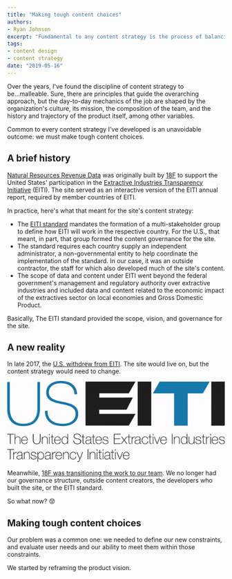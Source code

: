 ```yaml
---
title: "Making tough content choices"
authors:
- Ryan Johnson
excerpt: "Fundamental to any content strategy is the process of balancing user needs, business objectives, and workflow requirements. Evaluating those variables leads to the real challenge to come: making difficult content choices."
tags:
- content design
- content strategy
date: "2019-05-16"
---
```


Over the years, I've found the discipline of content strategy to be...malleable. Sure, there are principles that guide the overarching approach, but the day-to-day mechanics of the job are shaped by the organization's culture, its mission, the composition of the team, and the history and trajectory of the product itself, among other variables.

Common to every content strategy I've developed is an unavoidable outcome: we must make tough content choices.

## A brief history

[Natural Resources Revenue Data](https://revenuedata.doi.gov/) was originally built by [18F](https://18f.gsa.gov/) to support the United States' participation in the [Extractive Industries Transparency Initiative](https://eiti.org/) (EITI). The site served as an interactive version of the EITI annual report, required by member countries of EITI.

In practice, here's what that meant for the site's content strategy:

- The [EITI standard](https://eiti.org/about/how-we-work#implementing-the-standard-nationally) mandates the formation of a multi-stakeholder group to define how EITI will work in the respective country. For the U.S., that meant, in part, that group formed the content governance for the site.
- The standard requires each country supply an independent administrator, a non-governmental entity to help coordinate the implementation of the standard. In our case, it was an outside contractor, the staff for which also developed much of the site's content.
- The scope of data and content under EITI went beyond the federal government's management and regulatory authority over extractive industries and included data and content related to the economic impact of the extractives sector on local economies and Gross Domestic Product.

Basically, The EITI standard provided the scope, vision, and governance for the site.

## A new reality

In late 2017, the [U.S. withdrew from EITI](https://revenuedata.doi.gov/about/#history). The site would live on, but the content strategy would need to change. 

![United States Extractive Industries Transparency Initiative with the United States fading away to white](./useiti-fade.gif)

Meanwhile, [18F was transitioning the work to our team](https://18f.gsa.gov/2018/05/01/lessons-from-an-18f-product-transition/). We no longer had our governance structure, outside content creators, the developers who built the site, or the EITI standard.

So what now? 😟

## Making tough content choices

Our problem was a common one: we needed to define our new constraints, and evaluate user needs and our ability to meet them within those constraints.

We started by reframing the product vision.